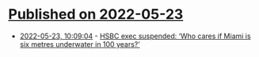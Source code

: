 # [Published on 2022-05-23](index.md)

* [2022-05-23, 10:09:04](https://news.ycombinator.com/item?id=31477092) - [HSBC exec suspended: ‘Who cares if Miami is six metres underwater in 100 years?’](https://www.fnlondon.com/articles/hsbc-exec-said-who-cares-if-miami-is-six-metres-underwater-in-100-years-now-hes-suspended-20220523)

